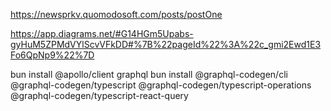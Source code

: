 https://newsprkv.quomodosoft.com/posts/postOne

https://app.diagrams.net/#G14HGm5Upabs-gyHuM5ZPMdVYlScvVFkDD#%7B%22pageId%22%3A%22c_gmi2Ewd1E3Fo6QpNp9%22%7D

bun install @apollo/client graphql
bun install @graphql-codegen/cli @graphql-codegen/typescript @graphql-codegen/typescript-operations @graphql-codegen/typescript-react-query


